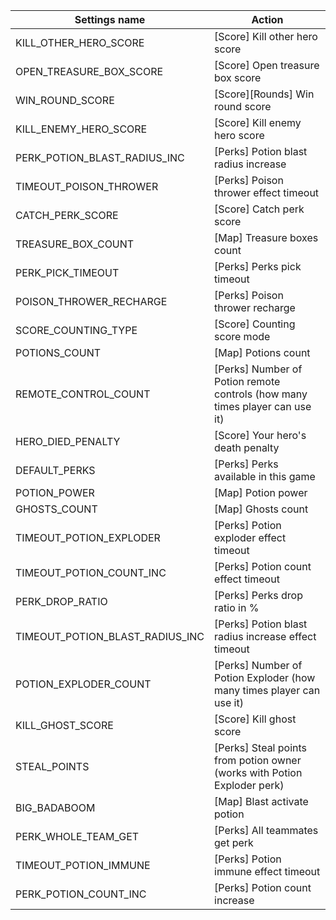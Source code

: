 | Settings name | Action |
|---------------|--------|
| KILL_OTHER_HERO_SCORE | [Score] Kill other hero score |
| OPEN_TREASURE_BOX_SCORE | [Score] Open treasure box score |
| WIN_ROUND_SCORE | [Score][Rounds] Win round score |
| KILL_ENEMY_HERO_SCORE | [Score] Kill enemy hero score |
| PERK_POTION_BLAST_RADIUS_INC | [Perks] Potion blast radius increase |
| TIMEOUT_POISON_THROWER | [Perks] Poison thrower effect timeout |
| CATCH_PERK_SCORE | [Score] Catch perk score |
| TREASURE_BOX_COUNT | [Map] Treasure boxes count |
| PERK_PICK_TIMEOUT | [Perks] Perks pick timeout |
| POISON_THROWER_RECHARGE | [Perks] Poison thrower recharge |
| SCORE_COUNTING_TYPE | [Score] Counting score mode |
| POTIONS_COUNT | [Map] Potions count |
| REMOTE_CONTROL_COUNT | [Perks] Number of Potion remote controls (how many times player can use it) |
| HERO_DIED_PENALTY | [Score] Your hero's death penalty |
| DEFAULT_PERKS | [Perks] Perks available in this game |
| POTION_POWER | [Map] Potion power |
| GHOSTS_COUNT | [Map] Ghosts count |
| TIMEOUT_POTION_EXPLODER | [Perks] Potion exploder effect timeout |
| TIMEOUT_POTION_COUNT_INC | [Perks] Potion count effect timeout |
| PERK_DROP_RATIO | [Perks] Perks drop ratio in % |
| TIMEOUT_POTION_BLAST_RADIUS_INC | [Perks] Potion blast radius increase effect timeout |
| POTION_EXPLODER_COUNT | [Perks] Number of Potion Exploder (how many times player can use it) |
| KILL_GHOST_SCORE | [Score] Kill ghost score |
| STEAL_POINTS | [Perks] Steal points from potion owner (works with Potion Exploder perk) |
| BIG_BADABOOM | [Map] Blast activate potion |
| PERK_WHOLE_TEAM_GET | [Perks] All teammates get perk |
| TIMEOUT_POTION_IMMUNE | [Perks] Potion immune effect timeout |
| PERK_POTION_COUNT_INC | [Perks] Potion count increase |
